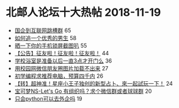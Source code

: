 # 北邮人论坛十大热帖 2018-11-19

- [国企到互联网跳槽群](https://bbs.byr.cn/article/WorkLife/1112133) 65
- [如何追一个优秀的男生](https://bbs.byr.cn/article/Feeling/3088124) 58
- [晒一下你的手机锁屏截图叭](https://bbs.byr.cn/article/Picture/3229081) 55
- [【公告】征友啦！征友啦！征友啦！](https://bbs.byr.cn/article/Friends/1899538) 44
- [学校浴室是准备以后一直3点才开门么](https://bbs.byr.cn/article/Talking/6071483) 36
- [用校园网微信朋友圈图片加载不出来](https://bbs.byr.cn/article/BUPTNet/98488) 27
- [初学编程求推荐电脑，预算四千内](https://bbs.byr.cn/article/Notebook/177867) 26
- [【转】超神准！星座小王子独创的新型占卜、來一起試玩一下！](https://bbs.byr.cn/article/Constellations/326533) 24
- [宝可梦NS-Let's Go 有组织吗？求个微信群或者球球群](https://bbs.byr.cn/article/TVGame/96042) 20
- [只会python可以去外企吗](https://bbs.byr.cn/article/Job/2004434) 19


